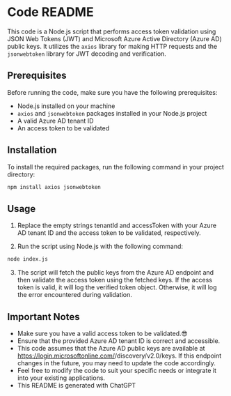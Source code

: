 # Code README

This code is a Node.js script that performs access token validation using JSON Web Tokens (JWT) and Microsoft Azure Active Directory (Azure AD) public keys. It utilizes the `axios` library for making HTTP requests and the `jsonwebtoken` library for JWT decoding and verification.

## Prerequisites

Before running the code, make sure you have the following prerequisites:

- Node.js installed on your machine
- `axios` and `jsonwebtoken` packages installed in your Node.js project
- A valid Azure AD tenant ID
- An access token to be validated

## Installation

To install the required packages, run the following command in your project directory:

```bash
npm install axios jsonwebtoken
```


## Usage
1. Replace the empty strings tenantId and accessToken with your Azure AD tenant ID and the access token to be validated, respectively.

2. Run the script using Node.js with the following command:
```bash
node index.js
```

3. The script will fetch the public keys from the Azure AD endpoint and then validate the access token using the fetched keys. If the access token is valid, it will log the verified token object. Otherwise, it will log the error encountered during validation.

## Important Notes
- Make sure you have a valid access token to be validated.😎
- Ensure that the provided Azure AD tenant ID is correct and accessible.
- This code assumes that the Azure AD public keys are available at https://login.microsoftonline.com/<tenantId>/discovery/v2.0/keys. If this endpoint changes in the future, you may need to update the code accordingly.
- Feel free to modify the code to suit your specific needs or integrate it into your existing applications.
- This README is generated with ChatGPT 
